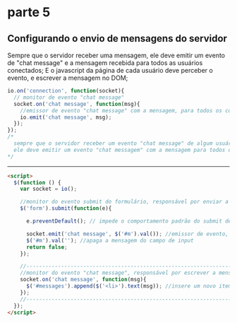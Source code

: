 # parte 5
## Configurando o envio de mensagens do servidor
Sempre que o servidor receber uma mensagem, ele deve emitir um evento de "chat message" e a mensagem recebida para todos as usuários conectados;
E o javascript da página de cada usuário deve perceber o evento, e escrever a mensagem no DOM;

```js
io.on('connection', function(socket){
  // monitor de evento "chat message"
  socket.on('chat message', function(msg){
    //emissor de evento "chat message" com a mensagem, para todos os conectados
    io.emit('chat message', msg);
  });    
});
/* 
  sempre que o servidor receber um evento "chat message" de algum usuário, 
  ele deve emitir um evento "chat messagem" com a mensagem para todos os conectados; 
*/
```
---

```html
<script>
  $(function () {
    var socket = io();

    //monitor do evento submit do formulário, responsável por enviar a mensagem para o servidor
    $('form').submit(function(e){

      e.preventDefault(); // impede o comportamento padrão do submit de recarregar a página.

      socket.emit('chat message', $('#m').val()); //emissor de evento, "chat message", junto com a mensagem escrita
      $('#m').val(''); //apaga a mensagem do campo de input
      return false;
    });

    //----------------------------------------------------------------------
    //monitor do evento "chat message", responsável por escrever a mensagem recebida do servidor
    socket.on('chat message', function(msg){
      $('#messages').append($('<li>').text(msg)); //insere um novo item na lista, contendo a mensagem do servidor sempre que o evento for disparado;
    });
    //----------------------------------------------------------------------
  });
</script>
```
